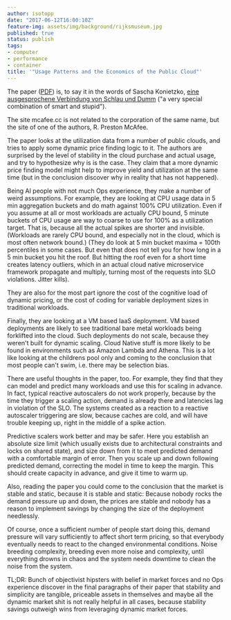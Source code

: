 ```yaml
---
author: isotopp
date: "2017-06-12T16:00:10Z"
feature-img: assets/img/background/rijksmuseum.jpg
published: true
status: publish
tags:
- computer
- performance
- container
title: '"Usage Patterns and the Economics of the Public Cloud"'
---
```

The paper ([PDF](http://vita.mcafee.cc/PDF/EconPublicCloud.pdf))
is, to say it in the words of Sascha Konietzko, [eine
ausgesprochene Verbindung von Schlau und
Dumm](https://www.youtube.com/watch?v=hVgBp5Yu7_w,) ("a very
special combination of smart and stupid").

The site mcafee.cc is not related to the corporation of the same
name, but the site of one of the authors, R. Preston McAfee. 

The paper looks at the utilization data from a number of public
clouds, and tries to apply some dynamic price finding logic to
it. The authors are surprised by the level of stability in the
cloud purchase and actual usage, and try to hypothesize why is
is the case. They claim that a more dynamic price finding model
might help to improve yield and utilization at the same time
(but in the conclusion discover why in reality that has not
happened).

Being AI people with not much Ops experience, they make a number
of weird assumptions. For example, they are looking at CPU usage
data in 5 min aggregation buckets and do math against 100% CPU
utilization. Even if you assume at all or most workloads are
actually CPU bound, 5 minute buckets of CPU usage are way to
coarse to use for 100% as a utilization target. That is, because
all the actual spikes are shorter and invisible. (Workloads are
rarely CPU bound, and especially not in the cloud, which is most
often network bound.) (They do look at 5 min bucket maxima =
100th percentiles in some cases. But even that does not tell you
for how long in a 5 min bucket you hit the roof. But hitting the
roof even for a short time creates latency outliers, which in an
actual cloud native microservice framework propagate and
multiply, turning most of the requests into SLO violations.
Jitter kills).

They are also for the most part ignore the cost of the cognitive
load of dynamic pricing, or the cost of coding for variable
deployment sizes in traditional workloads.

Finally, they are looking at a VM based IaaS deployment. VM
based deployments are likely to see traditional bare metal
workloads being forklifted into the cloud. Such deployments do
not scale, because they weren't built for dynamic scaling.
Cloud Native stuff is more likely to be found in environments
such as Amazon Lambda and Athena. This is a lot like looking at
the childrens pool only and coming to the conclusion that most
people can't swim, i.e. there may be selection bias.

There are useful thoughts in the paper, too. For example, they
find that they can model and predict many workloads and use this
for scaling in advance. In fact, typical reactive autoscalers do
not work properly, because by the time they trigger a scaling
action, demand is already there and latencies lag in violation
of the SLO. The systems created as a reaction to a reactive
autoscaler triggering are slow, because caches are cold, and
will have trouble keeping up, right in the middle of a spike
action.

Predictive scalers work better and may be safer. Here you
establish an absolute size limit (which usually exists due to
architectural constraints and locks on shared state), and size
down from it to meet predicted demand with a comfortable margin
of error. Then you scale up and down following predicted demand,
correcting the model in time to keep the margin. This should
create capacity in advance, and give it time to warm up.

Also, reading the paper you could come to the conclusion that
the market is stable and static, because it is stable and
static: Because nobody rocks the demand pressure up and down,
the prices are stable and nobody has a reason to implement
savings by changing the size of the deployment needlessly.

Of course, once a sufficient number of people start doing this,
demand pressure will vary sufficiently to affect short term
pricing, so that everybody eventually needs to react to the
changed environmental conditions. Noise breeding complexity,
breeding even more noise and complexity, until everything drowns
in chaos and the system needs downtime to clean the noise from
the system.

TL;DR: Bunch of objectivist hipsters with belief in market
forces and no Ops experience discover in the final paragraphs of
their paper that stability and simplicity are tangible,
priceable assets in themselves and maybe all the dynamic market
shit is not really helpful in all cases, because stability
savings outweigh wins from leveraging dynamic market forces.
